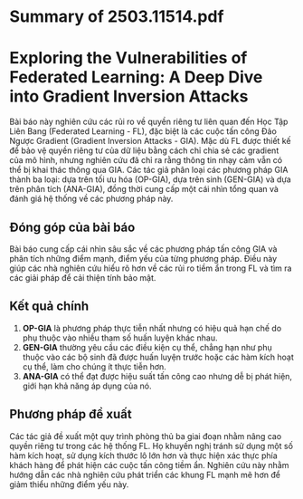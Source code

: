 # Summary of 2503.11514.pdf

# Exploring the Vulnerabilities of Federated Learning: A Deep Dive into Gradient Inversion Attacks

Bài báo này nghiên cứu các rủi ro về quyền riêng tư liên quan đến Học Tập Liên Bang (Federated Learning - FL), đặc biệt là các cuộc tấn công Đảo Ngược Gradient (Gradient Inversion Attacks - GIA). Mặc dù FL được thiết kế để bảo vệ quyền riêng tư của dữ liệu bằng cách chỉ chia sẻ các gradient của mô hình, nhưng nghiên cứu đã chỉ ra rằng thông tin nhạy cảm vẫn có thể bị khai thác thông qua GIA. Các tác giả phân loại các phương pháp GIA thành ba loại: dựa trên tối ưu hóa (OP-GIA), dựa trên sinh (GEN-GIA) và dựa trên phân tích (ANA-GIA), đồng thời cung cấp một cái nhìn tổng quan và đánh giá hệ thống về các phương pháp này.

## Đóng góp của bài báo
Bài báo cung cấp cái nhìn sâu sắc về các phương pháp tấn công GIA và phân tích những điểm mạnh, điểm yếu của từng phương pháp. Điều này giúp các nhà nghiên cứu hiểu rõ hơn về các rủi ro tiềm ẩn trong FL và tìm ra các giải pháp để cải thiện tính bảo mật.

## Kết quả chính
1. **OP-GIA** là phương pháp thực tiễn nhất nhưng có hiệu quả hạn chế do phụ thuộc vào nhiều tham số huấn luyện khác nhau.
2. **GEN-GIA** thường yêu cầu các điều kiện cụ thể, chẳng hạn như phụ thuộc vào các bộ sinh đã được huấn luyện trước hoặc các hàm kích hoạt cụ thể, làm cho chúng ít thực tiễn hơn.
3. **ANA-GIA** có thể đạt được hiệu suất tấn công cao nhưng dễ bị phát hiện, giới hạn khả năng áp dụng của nó.

## Phương pháp đề xuất
Các tác giả đề xuất một quy trình phòng thủ ba giai đoạn nhằm nâng cao quyền riêng tư trong các hệ thống FL. Họ khuyến nghị tránh sử dụng một số hàm kích hoạt, sử dụng kích thước lô lớn hơn và thực hiện xác thực phía khách hàng để phát hiện các cuộc tấn công tiềm ẩn. Nghiên cứu này nhằm hướng dẫn các nhà nghiên cứu phát triển các khung FL mạnh mẽ hơn để giảm thiểu những điểm yếu này.
